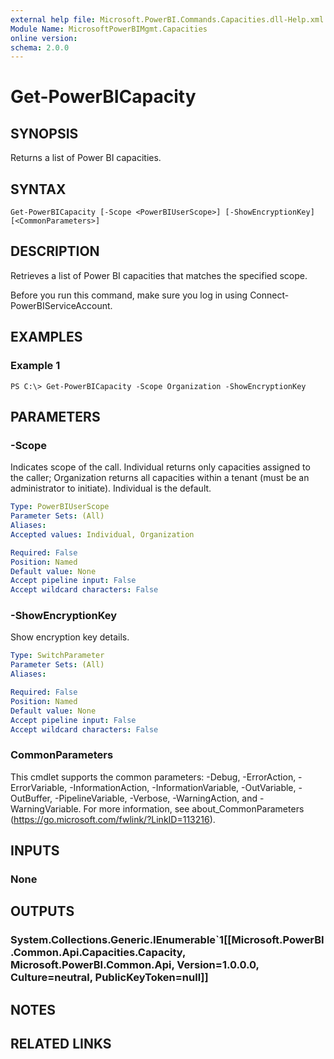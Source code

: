 ```yaml
---
external help file: Microsoft.PowerBI.Commands.Capacities.dll-Help.xml
Module Name: MicrosoftPowerBIMgmt.Capacities
online version:
schema: 2.0.0
---
```


# Get-PowerBICapacity

## SYNOPSIS
Returns a list of Power BI capacities.

## SYNTAX

```
Get-PowerBICapacity [-Scope <PowerBIUserScope>] [-ShowEncryptionKey] [<CommonParameters>]
```

## DESCRIPTION
Retrieves a list of Power BI capacities that matches the specified scope.

Before you run this command, make sure you log in using Connect-PowerBIServiceAccount.

## EXAMPLES

### Example 1
```
PS C:\> Get-PowerBICapacity -Scope Organization -ShowEncryptionKey
```

## PARAMETERS

### -Scope
Indicates scope of the call. Individual returns only capacities assigned to the caller; Organization returns all capacities within a tenant (must be an administrator to initiate). Individual is the default.

```yaml
Type: PowerBIUserScope
Parameter Sets: (All)
Aliases:
Accepted values: Individual, Organization

Required: False
Position: Named
Default value: None
Accept pipeline input: False
Accept wildcard characters: False
```

### -ShowEncryptionKey
Show encryption key details.

```yaml
Type: SwitchParameter
Parameter Sets: (All)
Aliases:

Required: False
Position: Named
Default value: None
Accept pipeline input: False
Accept wildcard characters: False
```

### CommonParameters
This cmdlet supports the common parameters: -Debug, -ErrorAction, -ErrorVariable, -InformationAction, -InformationVariable, -OutVariable, -OutBuffer, -PipelineVariable, -Verbose, -WarningAction, and -WarningVariable. For more information, see about_CommonParameters (https://go.microsoft.com/fwlink/?LinkID=113216).

## INPUTS

### None

## OUTPUTS

### System.Collections.Generic.IEnumerable`1[[Microsoft.PowerBI.Common.Api.Capacities.Capacity, Microsoft.PowerBI.Common.Api, Version=1.0.0.0, Culture=neutral, PublicKeyToken=null]]

## NOTES

## RELATED LINKS
